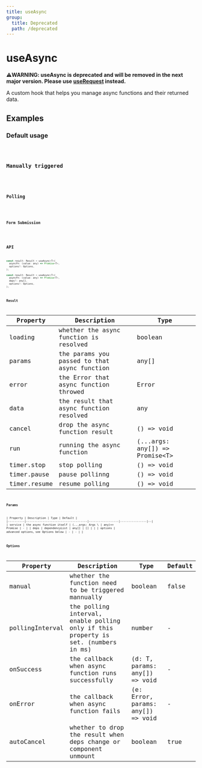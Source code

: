 ```yaml
---
title: useAsync
group:
  title: Deprecated
  path: /deprecated
---
```


# useAsync

<Alert>
<b>⚠️WARNING: useAsync is deprecated and will be removed in the next major version. Please use <a href="/async">useRequest</a> instead.</b>
</Alert>

A custom hook that helps you manage async functions and their returned data.

## Examples

### Default usage

<code src="./demo/demo1.tsx" />

### Manually triggered

<code src="./demo/demo2.tsx" />

### Polling

<code src="./demo/demo3.tsx" />

### Form Submission

<code src="./demo/demo4.tsx" />

## API

```javascript
const result: Result = useAsync<T>(
  asyncFn: (value: any) => Promise<T>,
  options?: Options,
);

const result: Result = useAsync<T>(
  asyncFn: (value: any) => Promise<T>,
  deps?: any[],
  options?: Options,
);
```

### Result

| Property     | Description                                  | Type                            |
|--------------|----------------------------------------------|---------------------------------|
| loading      | whether the async function is resolved       | boolean                         |
| params       | the params you passed to that async function | any[]                           |
| error        | the Error that async function throwed        | Error                           |
| data         | the result that async function resolved      | any                             |
| cancel       | drop the async function result               | () => void                      |
| run          | running the async function                   | (...args: any[]) => Promise<T\> |
| timer.stop   | stop polling                                 | () => void                      |
| timer.pause  | pause pollinng                               | () => void                      |
| timer.resume | resume polling                               | () => void                      |


### Params

| Property | Description                         | Type             | Default        |
|----------|-------------------------------------|------------------|----------------|--|
| service  | the async function  itself          | (...args: Args \ | any)=> Promise | - |
| deps     | dependencyList                      | any[]            | []             |  |
| options  | advanced options，see Options below | -                | -              |  |

### Options

| Property        | Description                                                                        | Type                              | Default |
|-----------------|------------------------------------------------------------------------------------|-----------------------------------|---------|
| manual          | whether the function need to be triggered mannually                                | boolean                           | false   |
| pollingInterval | the polling interval, enable polling only if this property is set. (numbers in ms) | number                            | -       |
| onSuccess       | the callback when async function runs successfully                                 | (d: T, params: any[]) => void     | -       |
| onError         | the callback when async function fails                                             | (e: Error, params: any[]) => void | -       |
| autoCancel      | whether to drop the result when deps change or component unmount                   | boolean                           | true    |
